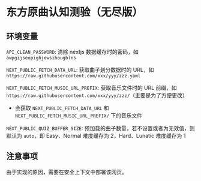 # 东方原曲认知测验（无尽版）

## 环境变量
`API_CLEAN_PASSWORD`: 清除 nextjs 数据缓存时的密码，如 `awpgijseopighjewsihougblns`

`NEXT_PUBLIC_FETCH_DATA_URL`: 获取曲子划分数据时的 URL，如 `https://raw.githubusercontent.com/xxx/yyy/zzz.yaml`

`NEXT_PUBLIC_FETCH_MUSIC_URL_PREFIX`: 获取音乐文件时的 URL 前缀，如 `https://raw.githubusercontent.com/xxx/yyy/zzz/`（主要是为了方便更改）

+ 会获取 `NEXT_PUBLIC_FETCH_DATA_URL` 和 `NEXT_PUBLIC_FETCH_MUSIC_URL_PREFIX/` 下的音乐文件

`NEXT_PUBLIC_QUIZ_BUFFER_SIZE`: 预加载的曲子数量，若不设置或者为无效值，则默认为 `auto`，即 Easy、Normal 难度缓存为 2，Hard、Lunatic 难度缓存为 1

## 注意事项

由于实现的原因，需要在安全上下文中部署该网页。